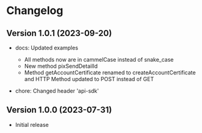 Changelog
=========

Version 1.0.1 (2023-09-20)
--------------------------
* docs: Updated examples
    - All methods now are in cammelCase instead of snake_case
    - New method pixSendDetailId
    - Method getAccountCertificate renamed to createAccountCertificate and HTTP Method updated to POST instead of GET

* chore: Changed header 'api-sdk'

Version 1.0.0 (2023-07-31)
--------------------------
* Initial release
